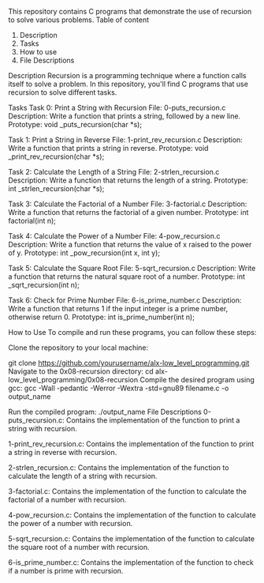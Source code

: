 This repository contains C programs that demonstrate the use of recursion to solve various problems.
Table of content
1. Description
2. Tasks
3. How to use
4. File Descriptions

Description
Recursion is a programming technique where a function calls itself to solve a problem. In this repository, you'll find C programs that use recursion to solve different tasks.

Tasks
Task 0: Print a String with Recursion
File: 0-puts_recursion.c
Description: Write a function that prints a string, followed by a new line.
Prototype: void _puts_recursion(char *s);

Task 1: Print a String in Reverse
File: 1-print_rev_recursion.c
Description: Write a function that prints a string in reverse.
Prototype: void _print_rev_recursion(char *s);

Task 2: Calculate the Length of a String
File: 2-strlen_recursion.c
Description: Write a function that returns the length of a string.
Prototype: int _strlen_recursion(char *s);

Task 3: Calculate the Factorial of a Number
File: 3-factorial.c
Description: Write a function that returns the factorial of a given number.
Prototype: int factorial(int n);

Task 4: Calculate the Power of a Number
File: 4-pow_recursion.c
Description: Write a function that returns the value of x raised to the power of y.
Prototype: int _pow_recursion(int x, int y);

Task 5: Calculate the Square Root
File: 5-sqrt_recursion.c
Description: Write a function that returns the natural square root of a number.
Prototype: int _sqrt_recursion(int n);

Task 6: Check for Prime Number
File: 6-is_prime_number.c
Description: Write a function that returns 1 if the input integer is a prime number, otherwise return 0.
Prototype: int is_prime_number(int n);

How to Use
To compile and run these programs, you can follow these steps:

Clone the repository to your local machine:

git clone https://github.com/yourusername/alx-low_level_programming.git
Navigate to the 0x08-recursion directory:
cd alx-low_level_programming/0x08-recursion
Compile the desired program using gcc:
gcc -Wall -pedantic -Werror -Wextra -std=gnu89 filename.c -o output_name

Run the compiled program:
./output_name
File Descriptions
0-puts_recursion.c: Contains the implementation of the function to print a string with recursion.

1-print_rev_recursion.c: Contains the implementation of the function to print a string in reverse with recursion.

2-strlen_recursion.c: Contains the implementation of the function to calculate the length of a string with recursion.

3-factorial.c: Contains the implementation of the function to calculate the factorial of a number with recursion.

4-pow_recursion.c: Contains the implementation of the function to calculate the power of a number with recursion.

5-sqrt_recursion.c: Contains the implementation of the function to calculate the square root of a number with recursion.

6-is_prime_number.c: Contains the implementation of the function to check if a number is prime with recursion.
